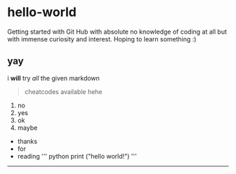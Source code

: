 # hello-world
Getting started with Git Hub with absolute no knowledge of coding at all but with immense curiosity and interest. Hoping to learn something :)
## yay
i **will** try *all* the given markdown 
>cheatcodes available hehe
1. no
2. yes
3. ok
4. maybe
- thanks
- for
- reading
''' python
print ("hello world!")
'''
---
